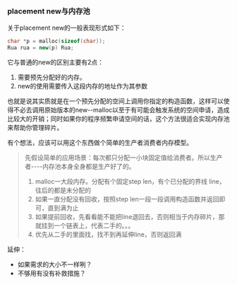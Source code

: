 ### placement new与内存池

关于placement new的一般表现形式如下：

~~~c++
char *p = malloc(sizeof(char));
Rua rua = new(p) Rua;
~~~

它与普通的new的区别主要有2点：

1. 需要预先分配好的内存。
2. new的使用需要传入这段内存的地址作为其参数

也就是说其实质就是在一个预先分配的空间上调用你指定的构造函数，这样可以使得不必去调用原始版本的new--malloc以至于有可能会触发系统的空间申请，造成比较大的开销；同时如果你的程序频繁申请空间的话，这个方法很适合实现内存池来帮助你管理碎片。

有个想法，应该可以用这个东西做个简单的生产者消费者内存模型。

> 先假设简单的应用场景：每次都只分配一小块固定值给消费者。所以生产者----内存池本身全身都是生产好了的。
>
> 1. malloc一大段内存。分配有个固定step len，有个已分配的界线 line，往后的都是未分配的
> 2. 如果一直分配没有回收，按照step len一段一段调用构造函数并返回即可，直到满为止
> 3. 如果提前回收，先看看能不能把line退回去，否则相当于内存碎片，那就挂到一个链表上，代表二手的。。。
> 4. 优先从二手的里面找，找不到再延伸line，否则返回满

延伸：

* 如果需求的大小不一样咧？
* 不够用有没有补救措施？